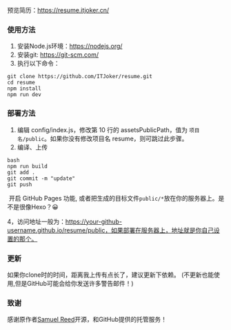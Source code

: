 预览简历：https://resume.itjoker.cn/

### 使用方法

1. 安装Node.js环境：https://nodejs.org/
2. 安装git: https://git-scm.com/
3. 执行以下命令：

```
git clone https://github.com/ITJoker/resume.git
cd resume
npm install
npm run dev
```

### 部署方法

1. 编辑 config/index.js，修改第 10 行的 assetsPublicPath，值为 `项目名/public`。如果你没有修改项目名 resume，则可跳过此步骤。
2. 编译、上传

```
bash
npm run build
git add .
git commit -m "update"
git push
```

​	开启 GitHub Pages 功能, 或者把生成的目标文件`public/*`放在你的服务器上。是不是很像Hexo？😀

4，访问地址一般为：https://your-github-username.github.io/resume/public，如果部署在服务器上，地址就是你自己设置的那个。

### 更新

如果你clone时的时间，距离我上传有点长了，建议更新下依赖。
(不更新也能使用,但是GitHub可能会给你发送许多警告邮件！)

### 致谢

感谢原作者[Samuel Reed](https://github.com/strml)开源，和GitHub提供的托管服务！


